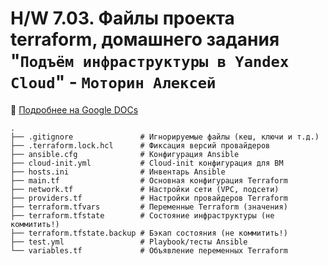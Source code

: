 # H/W 7.03. Файлы проекта terraform, домашнего задания "`Подъём инфраструктуры в Yandex Cloud`" - `Моторин Алексей`

:book: [Подробнее на Google DOCs](https://docs.google.com/document/d/18CEnHFG5cI6Unp4Kg1IHxTEh2VrBvS5KErNtBIJPmdU/edit?usp=sharing)
```
.
├── .gitignore               # Игнорируемые файлы (кеш, ключи и т.д.)
├── .terraform.lock.hcl      # Фиксация версий провайдеров
├── ansible.cfg              # Конфигурация Ansible
├── cloud-init.yml           # Cloud-init конфигурация для ВМ
├── hosts.ini                # Инвентарь Ansible
├── main.tf                  # Основная конфигурация Terraform
├── network.tf               # Настройки сети (VPC, подсети)
├── providers.tf             # Настройки провайдеров Terraform
├── terraform.tfvars         # Переменные Terraform (значения)
├── terraform.tfstate        # Состояние инфраструктуры (не коммитить!)
├── terraform.tfstate.backup # Бэкап состояния (не коммитить!)
├── test.yml                 # Playbook/тесты Ansible
└── variables.tf             # Объявление переменных Terraform
```
